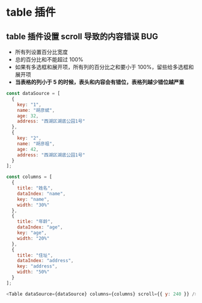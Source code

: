 # table 插件

## table 插件设置 scroll 导致的内容错误 BUG

- 所有列设置百分比宽度
- 总的百分比和不能超过 100%
- 如果有多选框和展开项，所有列的百分比之和要小于 100%，留些给多选框和展开项
- **当表格的列小于 5 的时候，表头和内容会有错位，表格列越少错位越严重**

```js
const dataSource = [
  {
    key: "1",
    name: "胡彦斌",
    age: 32,
    address: "西湖区湖底公园1号"
  },
  {
    key: "2",
    name: "胡彦祖",
    age: 42,
    address: "西湖区湖底公园1号"
  }
];

const columns = [
  {
    title: "姓名",
    dataIndex: "name",
    key: "name",
    width: "30%"
  },
  {
    title: "年龄",
    dataIndex: "age",
    key: "age",
    width: "20%"
  },
  {
    title: "住址",
    dataIndex: "address",
    key: "address",
    width: "50%"
  }
];

<Table dataSource={dataSource} columns={columns} scroll={{ y: 240 }} />;
```
